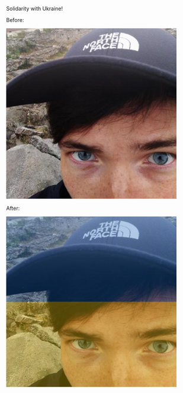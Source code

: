 Solidarity with Ukraine!

Before:

![before](example/utoni.jpg)

After:

![after](example/utoni.modified.jpg)
